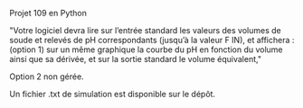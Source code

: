 Projet 109 en Python

"Votre logiciel devra lire sur l’entrée standard les valeurs des volumes de soude et relevés
de pH correspondants (jusqu’à la valeur F IN), et affichera :
(option 1) sur un même graphique la courbe du pH en fonction du volume ainsi que sa
dérivée, et sur la sortie standard le volume équivalent,"

Option 2 non gérée.

Un fichier .txt de simulation est disponible sur le dépôt.